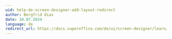 ```yaml
---
uid: help-de-screen-designer-add-layout-redirect
author: Bergfrid Dias
date: 10.07.2024
language: de
redirect_url: https://docs.superoffice.com/de/ui/screen-designer/learn/add-layout.html
---
```

